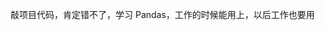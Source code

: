 




































































敲项目代码，肯定错不了，学习 Pandas，工作的时候能用上，以后工作也要用  
